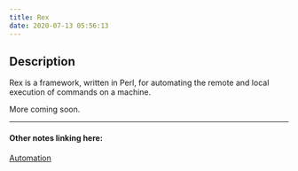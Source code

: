 ```yaml
---
title: Rex
date: 2020-07-13 05:56:13
---
```



## Description
Rex is a framework, written in Perl, for automating the remote and local execution of commands on
a machine.

More coming soon.

---
#### Other notes linking here:

[Automation](/Automation)
